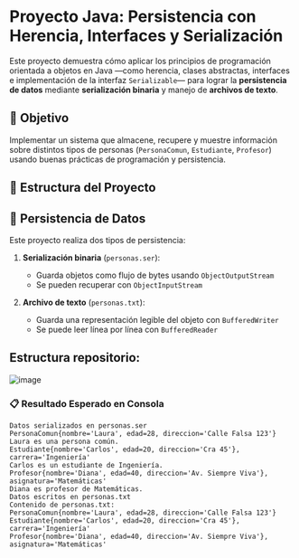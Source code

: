 # Proyecto Java: Persistencia con Herencia, Interfaces y Serialización

Este proyecto demuestra cómo aplicar los principios de programación orientada a objetos en Java —como herencia, clases abstractas, interfaces e implementación de la interfaz `Serializable`— para lograr la **persistencia de datos** mediante **serialización binaria** y manejo de **archivos de texto**.

## 📌 Objetivo

Implementar un sistema que almacene, recupere y muestre información sobre distintos tipos de personas (`PersonaComun`, `Estudiante`, `Profesor`) usando buenas prácticas de programación y persistencia.

## 🧩 Estructura del Proyecto


## 🔁 Persistencia de Datos

Este proyecto realiza dos tipos de persistencia:

1. **Serialización binaria** (`personas.ser`):
   - Guarda objetos como flujo de bytes usando `ObjectOutputStream`
   - Se pueden recuperar con `ObjectInputStream`

2. **Archivo de texto** (`personas.txt`):
   - Guarda una representación legible del objeto con `BufferedWriter`
   - Se puede leer línea por línea con `BufferedReader`

## Estructura repositorio:
![image](https://github.com/user-attachments/assets/4443043a-3719-4791-9a4a-0a7e70339763)

### 📋 Resultado Esperado en Consola

```console
Datos serializados en personas.ser
PersonaComun{nombre='Laura', edad=28, direccion='Calle Falsa 123'}
Laura es una persona común.
Estudiante{nombre='Carlos', edad=20, direccion='Cra 45'}, carrera='Ingeniería'
Carlos es un estudiante de Ingeniería.
Profesor{nombre='Diana', edad=40, direccion='Av. Siempre Viva'}, asignatura='Matemáticas'
Diana es profesor de Matemáticas.
Datos escritos en personas.txt
Contenido de personas.txt:
PersonaComun{nombre='Laura', edad=28, direccion='Calle Falsa 123'}
Estudiante{nombre='Carlos', edad=20, direccion='Cra 45'}, carrera='Ingeniería'
Profesor{nombre='Diana', edad=40, direccion='Av. Siempre Viva'}, asignatura='Matemáticas'






